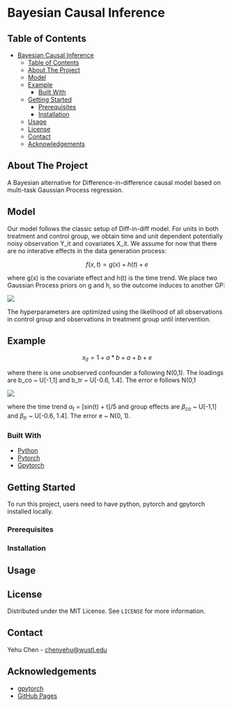 # Bayesian Causal Inference

<!-- TABLE OF CONTENTS -->
## Table of Contents

- [Bayesian Causal Inference](#bayesian-causal-inference)
  - [Table of Contents](#table-of-contents)
  - [About The Project](#about-the-project)
  - [Model](#model)
  - [Example](#example)
    - [Built With](#built-with)
  - [Getting Started](#getting-started)
    - [Prerequisites](#prerequisites)
    - [Installation](#installation)
  - [Usage](#usage)
  - [License](#license)
  - [Contact](#contact)
  - [Acknowledgements](#acknowledgements)



<!-- ABOUT THE PROJECT -->
## About The Project

A Bayesian alternative for Difference-in-difference causal model based on multi-task Gaussian Process regression.

## Model

Our model follows the classic setup of Diff-in-diff model. For units in both treatment and control group, we obtain time and unit dependent potentially noisy observation Y_it and covariates X_it. We assume for now that there are no interative effects in the data generation process:

```math
f(x,t) = g(x) + h(t) + e
```

where g(x) is the covariate effect and h(t) is the time trend. We place two Gaussian Process priors on g and h, so the outcome induces to another GP:

<img src="https://latex.codecogs.com/png.latex?f(x,t) \sim GP(\mu_g(x)+\mu_h(t), K_g(x,x)+K_h(t,t)+\sigma^2 I) " /> 

The hyperparameters are optimized using the likelihood of all observations in control group and observations in treatment group until intervention.

## Example

```math
x_{it}=1+a*b+a+b+e
```

where there is one unobserved confounder a following N(0,1). The loadings are b_co ~ U[-1,1] and b_tr ~ U[-0.6, 1.4]. The error e follows N(0,1

<img src="https://latex.codecogs.com/png.latex?y_{it} = delta*D + \sum((2d+1)*x_{itd}) + \alpha_t + \beta + e " /> 


where the time trend $`\alpha_t`$ = [sin(t) + t]/5 and group effects are $`\beta_{co}`$ ~ U[-1,1] and $`\beta_{tr}`$ ~ U[-0.6, 1.4]. The error e ~ N(0, 1).

### Built With
* [Python](https://www.python.org)
* [Pytorch](https://pytorch.org/)
* [Gpytorch](https://gpytorch.ai)
  

<!-- GETTING STARTED -->
## Getting Started

To run this project, users need to have python, pytorch and gpytorch installed locally.

### Prerequisites


### Installation


<!-- USAGE EXAMPLES -->
## Usage



<!-- LICENSE -->
## License

Distributed under the MIT License. See `LICENSE` for more information.


<!-- CONTACT -->
## Contact

Yehu Chen - chenyehu@wustl.edu


<!-- ACKNOWLEDGEMENTS -->
## Acknowledgements
* [gpytorch](https://gpytorch.ai)
* [GitHub Pages](https://pages.github.com)

